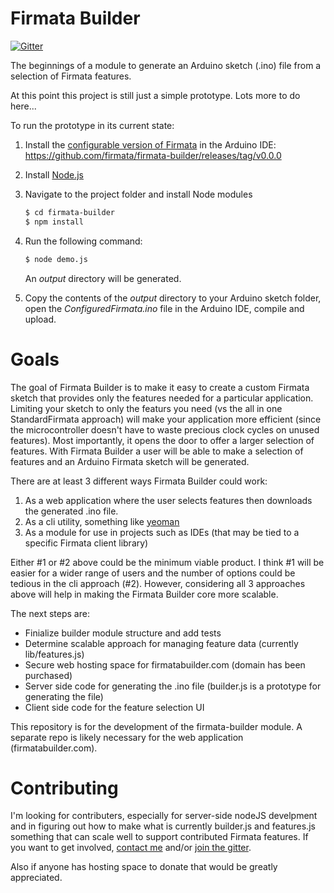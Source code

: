 Firmata Builder
===

[![Gitter](https://badges.gitter.im/Join%20Chat.svg)](https://gitter.im/firmata/firmata-builder?utm_source=badge&utm_medium=badge&utm_campaign=pr-badge&utm_content=badge)

The beginnings of a module to generate an Arduino sketch (.ino) file from a selection of Firmata features.

At this point this project is still just a simple prototype. Lots more to do here...

To run the prototype in its current state:

1. Install the [configurable version of Firmata](https://github.com/firmata/arduino/tree/configurable) in the Arduino IDE: https://github.com/firmata/firmata-builder/releases/tag/v0.0.0
2. Install [Node.js](http://nodejs.org)
3. Navigate to the project folder and install Node modules

    ```bash
    $ cd firmata-builder
    $ npm install
    ```

4. Run the following command:

    ```bash
    $ node demo.js
    ```

    An *output* directory will be generated.

5. Copy the contents of the *output* directory to your Arduino sketch folder, open the *ConfiguredFirmata.ino* file in the Arduino IDE, compile and upload.

Goals
===

The goal of Firmata Builder is to make it easy to create a custom Firmata sketch that provides
only the features needed for a particular application. Limiting your sketch to
only the featurs you need (vs the all in one StandardFirmata approach) will make
your application more efficient (since the microcontroller doesn't have to waste precious clock
cycles on unused features). Most importantly, it opens the door to offer a larger selection of features.
With Firmata Builder a user will be able to make a selection of features and an Arduino Firmata
sketch will be generated.

There are at least 3 different ways Firmata Builder could work:

1. As a web application where the user selects features then downloads the generated .ino file.
2. As a cli utility, something like [yeoman](http://yeoman.io/)
3. As a module for use in projects such as IDEs (that may be tied to a specific Firmata client library)

Either #1 or #2 above could be the minimum viable product. I think #1 will be easier for a
wider range of users and the number of options could be tedious in the cli approach (#2). However,
considering all 3 approaches above will help in making the Firmata Builder core more scalable.

The next steps are:
- Finialize builder module structure and add tests
- Determine scalable approach for managing feature data (currently lib/features.js)
- Secure web hosting space for firmatabuilder.com (domain has been purchased)
- Server side code for generating the .ino file (builder.js is a prototype for generating the file)
- Client side code for the feature selection UI

This repository is for the development of the firmata-builder module. A separate repo is likely
necessary for the web application (firmatabuilder.com).

Contributing
===

I'm looking for contributers, especially for server-side nodeJS develpment and in figuring out
how to make what is currently builder.js and features.js something that can scale well to support
contributed Firmata features. If you want to get involved, [contact me](https://github.com/soundanalogous) and/or [join the gitter](https://gitter.im/firmata/firmata-builder?utm_source=badge&utm_medium=badge&utm_campaign=pr-badge&utm_content=badge).

Also if anyone has hosting space to donate that would be greatly appreciated.
